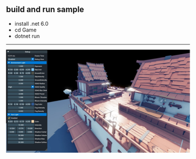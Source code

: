 
## build and run sample

- install .net 6.0
- cd Game
- dotnet run

----
![screenshot](screenshot.jpg)
